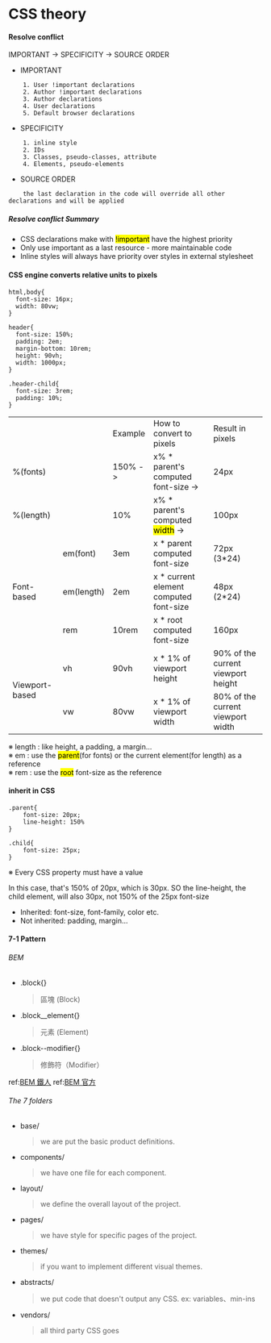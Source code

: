 # CSS theory

#### Resolve conflict

IMPORTANT -> SPECIFICITY -> SOURCE ORDER

- IMPORTANT

```
    1. User !important declarations
    2. Author !important declarations
    3. Author declarations
    4. User declarations
    5. Default browser declarations
```

- SPECIFICITY

```
    1. inline style
    2. IDs
    3. Classes, pseudo-classes, attribute
    4. Elements, pseudo-elements
```

- SOURCE ORDER

```
    the last declaration in the code will override all other declarations and will be applied
```

##### Resolve conflict Summary

- CSS declarations make with <mark>!important</mark> have the highest priority
- Only use important as a last resource - more maintainable code
- Inline styles will always have priority over styles in external stylesheet

#### CSS engine converts relative units to pixels

```
html,body{
  font-size: 16px;
  width: 80vw;
}

header{
  font-size: 150%;
  padding: 2em;
  margin-bottom: 10rem;
  height: 90vh;
  width: 1000px;
}

.header-child{
  font-size: 3rem;
  padding: 10%;
}
```

<table>
    <tr>
        <td colspan="2"></td>
        <td>Example</td>
        <td>How to convert to pixels</td>
        <td>Result in pixels</td>
    </tr>
    <tr>
        <td colspan="2">%(fonts)</td>
        <td>150% -></td>
        <td>x% * parent's computed font-size -></td>
        <td>24px</td>
    </tr>
    <tr>
        <td colspan="2">%(length)</td>
        <td>10%</td>
        <td>x% * parent's computed <mark>width</mark> -></td>
        <td>100px</td>
    </tr>
    <tr>
        <td rowspan="3">Font-based</td>
        <td>em(font)</td>
        <td>3em</td>
        <td>x * parent computed font-size</td>
        <td>72px (3*24)</td>
    </tr>
    <tr>
        <td>em(length)</td>
        <td>2em</td>
        <td>x * current element computed font-size</td>
        <td>48px (2*24)</td>
    </tr>
    <tr>
        <td>rem</td>
        <td>10rem</td>
        <td>x * root computed font-size</td>
        <td>160px</td>
    </tr>
    <tr>
        <td rowspan="2">Viewport-based</td>
        <td>vh</td>
        <td>90vh</td>
        <td>x * 1% of viewport height</td>
        <td>90% of the current viewport height</td>
    </tr>
    <tr>
        <td>vw</td>
        <td>80vw</td>
        <td>x * 1% of viewport width</td>
        <td>80% of the current viewport width</td>
    </tr>
<table>
※ length : like height, a padding, a margin... <br>
※ em : use the <mark>parent</mark>(for fonts) or the current element(for length) as a reference <br>
※ rem : use the <mark>root</mark> font-size as the reference <br>

#### inherit in CSS

```
.parent{
    font-size: 20px;
    line-height: 150%
}

.child{
    font-size: 25px;
}
```

※ Every CSS property must have a value

In this case, that's 150% of 20px, which is 30px.
SO the line-height, the child element, will also 30px, not 150% of the 25px font-size

- Inherited: font-size, font-family, color etc.
- Not inherited: padding, margin...

#### 7-1 Pattern

###### BEM

- .block{}
  > 區塊 (Block)
- .block\_\_element{}
  > 元素 (Element)
- .block--modifier{}
  > 修飾符（Modifier）

ref:[BEM 鐵人](https://ithelp.ithome.com.tw/articles/10160545)
ref:[BEM 官方](http://getbem.com/)

###### The 7 folders

- base/
  > we are put the basic product definitions.
- components/
  > we have one file for each component.
- layout/
  > we define the overall layout of the project.
- pages/
  > we have style for specific pages of the project.
- themes/
  > if you want to implement different visual themes.
- abstracts/
  > we put code that doesn't output any CSS. ex: variables、min-ins
- vendors/
  > all third party CSS goes
